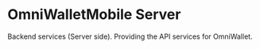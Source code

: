 # OmniWalletMobile Server

Backend services (Server side). Providing the API services for OmniWallet.

